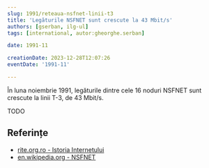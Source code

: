 ```yaml
---
slug: 1991/reteaua-nsfnet-linii-t3
title: 'Legăturile NSFNET sunt crescute la 43 Mbit/s'
authors: [gserban, ilg-ul]
tags: [international, autor:gheorghe.serban]

date: 1991-11

creationDate: 2023-12-28T12:07:26
eventDate: '1991-11'

---
```


În luna noiembrie 1991, legăturile dintre cele 16 noduri NSFNET sunt
crescute la linii T-3, de 43 Mbit/s.

<!-- truncate -->

TODO

## Referințe

- [rite.org.ro - Istoria Internetului](https://rite.org.ro/istoria-internetului/)
- [en.wikipedia.org - NSFNET](https://en.wikipedia.org/wiki/National_Science_Foundation_Network)
